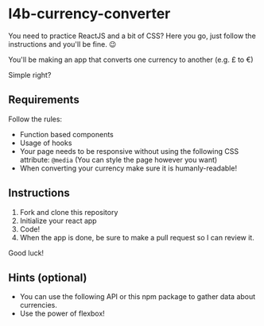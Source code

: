 # l4b-currency-converter

You need to practice ReactJS and a bit of CSS? Here you go, just follow the instructions and you'll be fine. 😉

You'll be making an app that converts one currency to another (e.g. £ to €) 

Simple right?

## Requirements

Follow the rules:

- Function based components
- Usage of hooks
- Your page needs to be responsive without using the following CSS attribute: `@media` (You can style the page however you want)
- When converting your currency make sure it is humanly-readable!

## Instructions

1. Fork and clone this repository
2. Initialize your react app
3. Code!
4. When the app is done, be sure to make a pull request so I can review it.

Good luck!

## Hints (optional)

- You can use the following API or this npm package to gather data about currencies.
- Use the power of flexbox!
